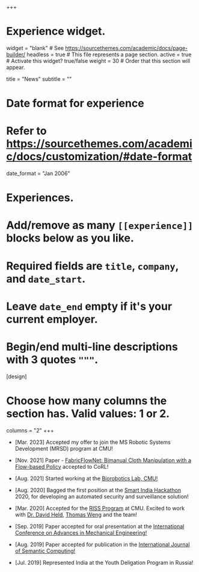 +++
# Experience widget.
widget = "blank"  # See https://sourcethemes.com/academic/docs/page-builder/
headless = true  # This file represents a page section.
active = true  # Activate this widget? true/false
weight = 30  # Order that this section will appear.

title = "News"
subtitle = ""

# Date format for experience
#   Refer to https://sourcethemes.com/academic/docs/customization/#date-format
date_format = "Jan 2006"

# Experiences.
#   Add/remove as many `[[experience]]` blocks below as you like.
#   Required fields are `title`, `company`, and `date_start`.
#   Leave `date_end` empty if it's your current employer.
#   Begin/end multi-line descriptions with 3 quotes `"""`.
[design]
  # Choose how many columns the section has. Valid values: 1 or 2.
  columns = "2"
+++
- [Mar. 2023] Accepted my offer to join the MS Robotic Systems Development (MRSD) program at CMU!

- [Nov. 2021] Paper - [FabricFlowNet: Bimanual Cloth Manipulation with a Flow-based Policy](https://openreview.net/forum?id=TsqkJJMgHkk/) accepted to CoRL!

- [Aug. 2021] Started working at the [Biorobotics Lab, CMU!](http://biorobotics.ri.cmu.edu/)

- [Aug. 2020] Bagged the first position at the [Smart India Hackathon](https://www.sih.gov.in/) 2020, for developing an automated security and surveillance solution!

- [Mar. 2020] Accepted for the [RISS Program](https://riss.ri.cmu.edu/) at CMU. Excited to work with [Dr. David Held,](https://www.ri.cmu.edu/ri-faculty/david-held/) [Thomas Weng](https://thomasweng.com/) and the team!

- [Sep. 2019] Paper accepted for oral presentation at the [International Conference on Advances in Mechanical Engineering!](http://vnit.ac.in/icame-2020/)

- [Aug. 2019] Paper accepted for publication in the [International Journal of Semantic Computing!](https://www.worldscientific.com/worldscinet/ijsc)
- [Jul. 2019] Represented India at the Youth Deligation Program in Russia!

